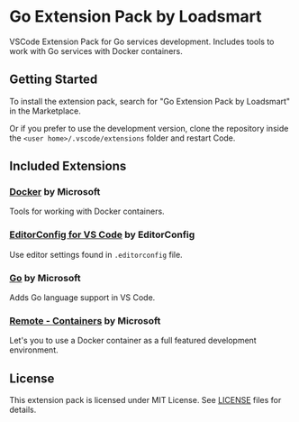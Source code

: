 # Go Extension Pack by Loadsmart

VSCode Extension Pack for Go services development. Includes tools to work with Go services with Docker containers.

## Getting Started

To install the extension pack, search for "Go Extension Pack by Loadsmart" in the Marketplace.

Or if you prefer to use the development version, clone the repository inside the `<user home>/.vscode/extensions` folder and restart Code.

## Included Extensions

### [Docker](https://marketplace.visualstudio.com/items?itemName=ms-azuretools.vscode-docker) by Microsoft

Tools for working with Docker containers.

### [EditorConfig for VS Code](https://marketplace.visualstudio.com/items?itemName=editorconfig.editorconfig) by EditorConfig

Use editor settings found in `.editorconfig` file.

### [Go](https://marketplace.visualstudio.com/items?itemName=ms-vscode.go) by Microsoft

Adds Go language support in VS Code.

### [Remote - Containers](https://marketplace.visualstudio.com/items?itemName=ms-vscode-remote.remote-containers) by Microsoft

Let's you to use a Docker container as a full featured development environment.

## License

This extension pack is licensed under MIT License. See [LICENSE](LICENSE) files for details.
